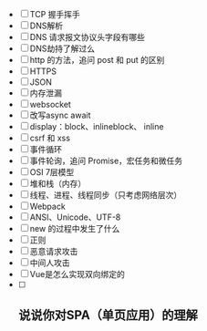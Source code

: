 - [ ] TCP 握手挥手
- [ ] DNS解析
- [ ] DNS 请求报文协议头字段有哪些
- [ ] DNS劫持了解过么
- [ ] http 的方法，追问 post 和 put 的区别
- [ ] HTTPS
- [ ] JSON
- [ ] 内存泄漏
- [ ] websocket
- [ ] 改写async await
- [ ] display：block、inlineblock、 inline
- [ ] csrf 和 xss
- [ ] 事件循环
- [ ] 事件轮询，追问 Promise，宏任务和微任务
- [ ] OSI 7层模型
- [ ] 堆和栈（内存）
- [ ] 线程、进程、线程同步（只考虑网络层次）
- [ ] Webpack
- [ ] ANSI、Unicode、UTF-8
- [ ] new 的过程中发生了什么
- [ ] 正则
- [ ] 恶意请求攻击
- [ ] 中间人攻击
- [ ] Vue是怎么实现双向绑定的
- [ ] 说说你对SPA（单页应用）的理解
  - 